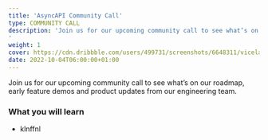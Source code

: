 ```yaml
---
title: 'AsyncAPI Community Call'
type: COMMUNITY CALL
description: 'Join us for our upcoming community call to see what’s on our roadmap, early feature demos and product updates from our engineering team.
'
weight: 1
cover: https://cdn.dribbble.com/users/499731/screenshots/6648311/viceland_assets.png
date: 2022-10-04T06:00:00+01:00
---
```


Join us for our upcoming community call to see what’s on our roadmap, early feature demos and product updates from our engineering team.

### What you will learn

- klnffnl